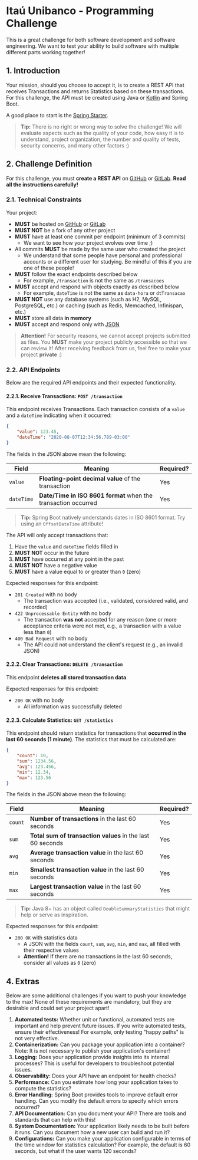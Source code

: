 # Itaú Unibanco - Programming Challenge

This is a great challenge for both software development and software engineering. We want to test your ability to build software with multiple different parts working together!

## 1. Introduction

Your mission, should you choose to accept it, is to create a REST API that receives Transactions and returns Statistics based on these transactions. For this challenge, the API must be created using Java or [Kotlin](https://kotlinlang.org/) and Spring Boot.

A good place to start is the [Spring Starter](https://start.spring.io/).

> **Tip:** There is no right or wrong way to solve the challenge! We will evaluate aspects such as the quality of your code, how easy it is to understand, project organization, the number and quality of tests, security concerns, and many other factors :)

## 2. Challenge Definition

For this challenge, you must **create a REST API** on [GitHub](https://github.com/) or [GitLab](https://gitlab.com/). **Read all the instructions carefully!**

### 2.1. Technical Constraints

Your project:

- **MUST** be hosted on [GitHub](https://github.com/) or [GitLab](https://gitlab.com/)
- **MUST NOT** be a fork of any other project
- **MUST** have at least one commit per endpoint (minimum of 3 commits)
    - We want to see how your project evolves over time ;)
- All commits **MUST** be made by the same user who created the project
    - We understand that some people have personal and professional accounts or a different user for studying. Be mindful of this if you are one of these people!
- **MUST** follow the exact endpoints described below
    - For example, `/transaction` is not the same as `/transacoes`
- **MUST** accept and respond with objects exactly as described below
    - For example, `dateTime` is not the same as `data-hora` or `dtTransacao`
- **MUST NOT** use any database systems (such as H2, MySQL, PostgreSQL, etc.) or caching (such as Redis, Memcached, Infinispan, etc.)
- **MUST** store all data **in memory**
- **MUST** accept and respond only with [JSON](https://www.json.org/json-en.html)

> **Attention!** For security reasons, we cannot accept projects submitted as files. You **MUST** make your project publicly accessible so that we can review it! After receiving feedback from us, feel free to make your project **private** :)

### 2.2. API Endpoints

Below are the required API endpoints and their expected functionality.

#### 2.2.1. Receive Transactions: `POST /transaction`

This endpoint receives Transactions. Each transaction consists of a `value` and a `dateTime` indicating when it occurred:

```json
{
    "value": 123.45,
    "dateTime": "2020-08-07T12:34:56.789-03:00"
}
```

The fields in the JSON above mean the following:

| Field      | Meaning                                                    | Required? |
|------------|-------------------------------------------------------------|-----------|
| `value`    | **Floating-point decimal value** of the transaction         | Yes       |
| `dateTime` | **Date/Time in ISO 8601 format** when the transaction occurred | Yes       |

> **Tip:** Spring Boot natively understands dates in ISO 8601 format. Try using an `OffsetDateTime` attribute!

The API will only accept transactions that:

1. Have the `value` and `dateTime` fields filled in
2. **MUST NOT** occur in the future
3. **MUST** have occurred at any point in the past
4. **MUST NOT** have a negative value
5. **MUST** have a value equal to or greater than `0` (zero)

Expected responses for this endpoint:

- `201 Created` with no body
    - The transaction was accepted (i.e., validated, considered valid, and recorded)
- `422 Unprocessable Entity` with no body
    - The transaction **was not** accepted for any reason (one or more acceptance criteria were not met, e.g., a transaction with a value less than `0`)
- `400 Bad Request` with no body
    - The API could not understand the client's request (e.g., an invalid JSON)

#### 2.2.2. Clear Transactions: `DELETE /transaction`

This endpoint **deletes all stored transaction data**.

Expected responses for this endpoint:

- `200 OK` with no body
    - All information was successfully deleted

#### 2.2.3. Calculate Statistics: `GET /statistics`

This endpoint should return statistics for transactions that **occurred in the last 60 seconds (1 minute)**. The statistics that must be calculated are:

```json
{
    "count": 10,
    "sum": 1234.56,
    "avg": 123.456,
    "min": 12.34,
    "max": 123.56
}
```

The fields in the JSON above mean the following:

| Field  | Meaning                                                     | Required? |
|--------|-------------------------------------------------------------|-----------|
| `count` | **Number of transactions** in the last 60 seconds          | Yes       |
| `sum`   | **Total sum of transaction values** in the last 60 seconds | Yes       |
| `avg`   | **Average transaction value** in the last 60 seconds       | Yes       |
| `min`   | **Smallest transaction value** in the last 60 seconds      | Yes       |
| `max`   | **Largest transaction value** in the last 60 seconds       | Yes       |

> **Tip:** Java 8+ has an object called `DoubleSummaryStatistics` that might help or serve as inspiration.

Expected responses for this endpoint:

- `200 OK` with statistics data
    - A JSON with the fields `count`, `sum`, `avg`, `min`, and `max`, all filled with their respective values
    - **Attention!** If there are no transactions in the last 60 seconds, consider all values as `0` (zero)

## 4. Extras

Below are some additional challenges if you want to push your knowledge to the max! None of these requirements are mandatory, but they are desirable and could set your project apart!

1. **Automated tests:** Whether unit or functional, automated tests are important and help prevent future issues. If you write automated tests, ensure their effectiveness! For example, only testing "happy paths" is not very effective.
2. **Containerization:** Can you package your application into a container? Note: It is not necessary to publish your application's container!
3. **Logging:** Does your application provide insights into its internal processes? This is useful for developers to troubleshoot potential issues.
4. **Observability:** Does your API have an endpoint for health checks?
5. **Performance:** Can you estimate how long your application takes to compute the statistics?
6. **Error Handling:** Spring Boot provides tools to improve default error handling. Can you modify the default errors to specify which errors occurred?
7. **API Documentation:** Can you document your API? There are tools and standards that can help with this!
8. **System Documentation:** Your application likely needs to be built before it runs. Can you document how a new user can build and run it?
9. **Configurations:** Can you make your application configurable in terms of the time window for statistics calculation? For example, the default is 60 seconds, but what if the user wants 120 seconds?  
